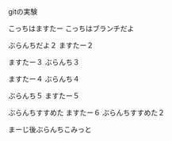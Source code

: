 gitの実験

こっちはますたー
こっちはブランチだよ


ぶらんちだよ２
ますたー２


ますたー３
ぶらんち３


ますたー４
ぶらんち４


ぶらんち５
ますたー５



ぶらんちすすめた
ますたー６
ぶらんちすすめた２



まーじ後ぶらんちこみっと
